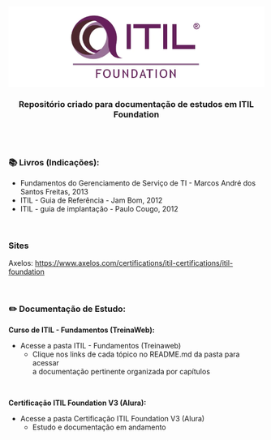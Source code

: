 ﻿<div align="center">
 
 ![ITIL Foundation Logo](ITIL%20-%20Fundamentos%20(Treinaweb)/imagens/itil-foundation-logo.png)

  ### **Repositório criado para documentação de estudos em ITIL Foundation**
</div>
<br><br>


### 📚  Livros (Indicações): 
 
+ Fundamentos do Gerenciamento de Serviço de TI - Marcos André dos Santos Freitas, 2013
+ ITIL - Guia de Referência - Jam Bom, 2012
+ ITIL - guia de implantação - Paulo Cougo, 2012

<br>

### Sites 

Axelos: https://www.axelos.com/certifications/itil-certifications/itil-foundation

<br>

### ✏️ Documentação de Estudo:

**Curso de ITIL - Fundamentos (TreinaWeb):**

+ Acesse a pasta ITIL - Fundamentos (Treinaweb)  
  + Clique nos links de cada tópico no README.md da pasta para acessar<br> a documentação pertinente organizada por capítulos

<br>

**Certificação ITIL Foundation V3 (Alura):**
 
 + Acesse a pasta Certificação ITIL Foundation V3 (Alura) 
   + Estudo e documentação em andamento
